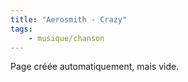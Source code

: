 ```yaml
---
title: "Aerosmith - Crazy"
tags:
    - musique/chanson
---
```


Page créée automatiquement, mais vide.
